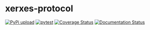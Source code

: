 # xerxes-protocol

[![PyPi upload](https://github.com/metrotech-sk/xerxes-protocol/actions/workflows/python-publish.yml/badge.svg)](https://github.com/metrotech-sk/xerxes-protocol/actions/workflows/python-publish.yml)
[![pytest](https://github.com/metrotech-sk/xerxes-protocol/actions/workflows/python-app.yml/badge.svg)](https://github.com/metrotech-sk/xerxes-protocol/actions/workflows/python-app.yml)
[![Coverage Status](https://coveralls.io/repos/github/metrotech-sk/xerxes-protocol/badge.svg?branch=main)](https://coveralls.io/github/metrotech-sk/xerxes-protocol?branch=main)
[![Documentation Status](https://readthedocs.org/projects/xerxes-protocol/badge/?version=latest)](https://xerxes-protocol.readthedocs.io/en/latest/?badge=latest)
